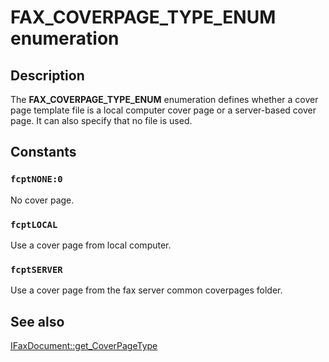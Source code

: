 # FAX_COVERPAGE_TYPE_ENUM enumeration

## Description

The **FAX_COVERPAGE_TYPE_ENUM** enumeration defines whether a cover page template file is a local computer cover page or a server-based cover page. It can also specify that no file is used.

## Constants

### `fcptNONE:0`

No cover page.

### `fcptLOCAL`

Use a cover page from local computer.

### `fcptSERVER`

Use a cover page from the fax server common coverpages folder.

## See also

[IFaxDocument::get_CoverPageType](https://learn.microsoft.com/previous-versions/windows/desktop/fax/-mfax-faxdocument-coverpagetype-vb)